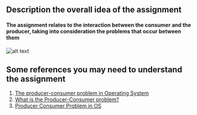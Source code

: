 ## Description the overall idea of ​​the assignment
#### The assignment relates to the interaction between the consumer and the producer, taking into consideration the problems that occur between them


![alt text](https://jenkov.com/images/java-concurrency/producer-consumer-1.png)

## Some references you may need to understand the assignment  
1. [The producer-consumer problem in Operating System](https://afteracademy.com/blog/the-producer-consumer-problem-in-operating-system/)
2. [What is the Producer-Consumer problem?](https://www.educative.io/answers/what-is-the-producer-consumer-problem)
3. [Producer Consumer Problem in OS](https://www.scaler.com/topics/operating-system/producer-consumer-problem-in-os/)